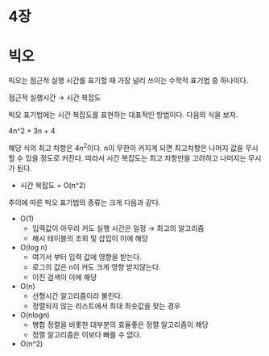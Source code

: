 # 4장

# 빅오

빅오는 점근적 실행 시간를 표기할 때 가장 널리 쓰이는 수학적 표기법 중 하나이다.

점근적 실행시간 → 시간 복잡도

빅오 표기법에는 시간 복잡도를 표현하는 대표적인 방법이다. 다음의 식을 보자.


4n^2 + 3n + 4


해당 식의 최고 차항은 $4n^2$이다. n이 무한이 커지게 되면 최고차항은 나머지 값을 무시할 수 있을 정도로 커진다. 따라서 시간 복잡도는 최고 차항만을 고려하고 나머지는 무시가 된다.

- 시간 복잡도 = O(n^2)

추이에 따른 빅오 표기법의 종류는 크게 다음과 같다.

- O(1)
    - 입력값이 아무리 커도 실행 시간은 일정 → 최고의 알고리즘
    - 해시 테이블의 조회 및 삽입이 이에 해당
- O(log n)
    - 여기서 부터 입력 값에 영향을 받는다.
    - 로그의 값은 n이 커도 크게 영향 받지않는다.
    - 이진 검색이 이에 해당
- O(n)
    - 선형시간 알고리즘이라 불린다.
    - 정렬되지 않는 리스트에서 최대 최솟값을 찾는 경우
- O(nlogn)
    - 병합 정렬을 비롯한 대부분의 효율좋은 정렬 알고리즘이 해당
    - 정렬 알고리즘은 이보다 빠를 수 없다.
- O(n^2)
